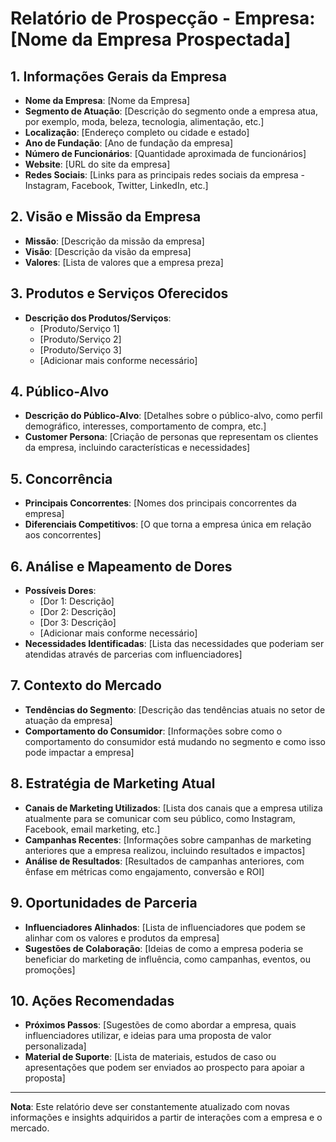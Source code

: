 # Relatório de Prospecção - Empresa: [Nome da Empresa Prospectada]

## 1. Informações Gerais da Empresa
- **Nome da Empresa**: [Nome da Empresa]
- **Segmento de Atuação**: [Descrição do segmento onde a empresa atua, por exemplo, moda, beleza, tecnologia, alimentação, etc.]
- **Localização**: [Endereço completo ou cidade e estado]
- **Ano de Fundação**: [Ano de fundação da empresa]
- **Número de Funcionários**: [Quantidade aproximada de funcionários]
- **Website**: [URL do site da empresa]
- **Redes Sociais**: [Links para as principais redes sociais da empresa - Instagram, Facebook, Twitter, LinkedIn, etc.]

## 2. Visão e Missão da Empresa
- **Missão**: [Descrição da missão da empresa]
- **Visão**: [Descrição da visão da empresa]
- **Valores**: [Lista de valores que a empresa preza]

## 3. Produtos e Serviços Oferecidos
- **Descrição dos Produtos/Serviços**:
    - [Produto/Serviço 1]
    - [Produto/Serviço 2]
    - [Produto/Serviço 3]
    - [Adicionar mais conforme necessário]

## 4. Público-Alvo
- **Descrição do Público-Alvo**: [Detalhes sobre o público-alvo, como perfil demográfico, interesses, comportamento de compra, etc.]
- **Customer Persona**: [Criação de personas que representam os clientes da empresa, incluindo características e necessidades]

## 5. Concorrência
- **Principais Concorrentes**: [Nomes dos principais concorrentes da empresa]
- **Diferenciais Competitivos**: [O que torna a empresa única em relação aos concorrentes]

## 6. Análise e Mapeamento de Dores
- **Possíveis Dores**: 
    - [Dor 1: Descrição]
    - [Dor 2: Descrição]
    - [Dor 3: Descrição]
    - [Adicionar mais conforme necessário]
- **Necessidades Identificadas**: [Lista das necessidades que poderiam ser atendidas através de parcerias com influenciadores]

## 7. Contexto do Mercado
- **Tendências do Segmento**: [Descrição das tendências atuais no setor de atuação da empresa]
- **Comportamento do Consumidor**: [Informações sobre como o comportamento do consumidor está mudando no segmento e como isso pode impactar a empresa]

## 8. Estratégia de Marketing Atual
- **Canais de Marketing Utilizados**: [Lista dos canais que a empresa utiliza atualmente para se comunicar com seu público, como Instagram, Facebook, email marketing, etc.]
- **Campanhas Recentes**: [Informações sobre campanhas de marketing anteriores que a empresa realizou, incluindo resultados e impactos]
- **Análise de Resultados**: [Resultados de campanhas anteriores, com ênfase em métricas como engajamento, conversão e ROI]

## 9. Oportunidades de Parceria
- **Influenciadores Alinhados**: [Lista de influenciadores que podem se alinhar com os valores e produtos da empresa]
- **Sugestões de Colaboração**: [Ideias de como a empresa poderia se beneficiar do marketing de influência, como campanhas, eventos, ou promoções]

## 10. Ações Recomendadas
- **Próximos Passos**: [Sugestões de como abordar a empresa, quais influenciadores utilizar, e ideias para uma proposta de valor personalizada]
- **Material de Suporte**: [Lista de materiais, estudos de caso ou apresentações que podem ser enviados ao prospecto para apoiar a proposta]

---

**Nota**: Este relatório deve ser constantemente atualizado com novas informações e insights adquiridos a partir de interações com a empresa e o mercado.